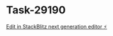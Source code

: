 # Task-29190

[Edit in StackBlitz next generation editor ⚡️](https://stackblitz.com/~/github.com/kevin-turing/Task-29190)